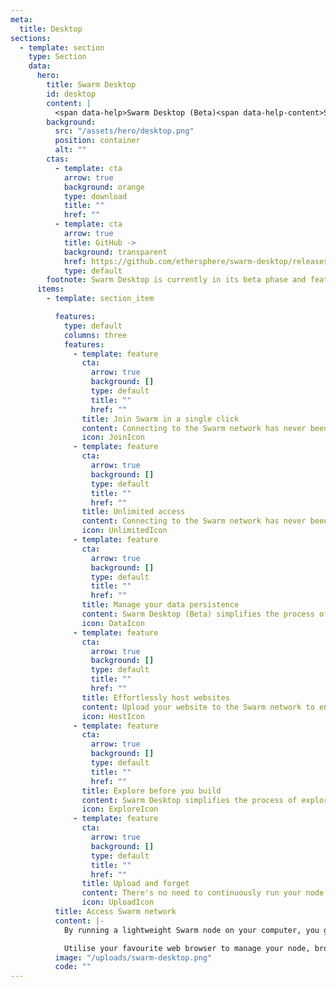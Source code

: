 ```yaml
---
meta:
  title: Desktop
sections:
  - template: section
    type: Section
    data:
      hero:
        title: Swarm Desktop
        id: desktop
        content: |
          <span data-help>Swarm Desktop (Beta)<span data-help-content>Swarm Desktop is in Beta and currently includes the Sentry application monitoring and bug reporting software which automatically collects data in order to help improve the software.</span></span> provides user-friendly access to the Swarm network.
        background:
          src: "/assets/hero/desktop.png"
          position: container
          alt: ""
        ctas:
          - template: cta
            arrow: true
            background: orange
            type: download
            title: ""
            href: ""
          - template: cta
            arrow: true
            title: GitHub ->
            background: transparent
            href: https://github.com/ethersphere/swarm-desktop/releases
            type: default
        footnote: Swarm Desktop is currently in its beta phase and features the Sentry application for monitoring and reporting bugs. This software automatically gathers data to contribute to software enhancement.
      items:
        - template: section_item

          features:
            type: default
            columns: three
            features:
              - template: feature
                cta:
                  arrow: true
                  background: []
                  type: default
                  title: ""
                  href: ""
                title: Join Swarm in a single click
                content: Connecting to the Swarm network has never been simpler—just download and install Swarm Desktop.
                icon: JoinIcon
              - template: feature
                cta:
                  arrow: true
                  background: []
                  type: default
                  title: ""
                  href: ""
                title: Unlimited access
                content: Connecting to the Swarm network has never been simpler—just download and install Swarm Desktop.
                icon: UnlimitedIcon
              - template: feature
                cta:
                  arrow: true
                  background: []
                  type: default
                  title: ""
                  href: ""
                title: Manage your data persistence
                content: Swarm Desktop (Beta) simplifies the process of purchasing and managing stamps to ensure the longevity of your content on the Swarm network.
                icon: DataIcon
              - template: feature
                cta:
                  arrow: true
                  background: []
                  type: default
                  title: ""
                  href: ""
                title: Effortlessly host websites
                content: Upload your website to the Swarm network to ensure universal accessibility. Easily share it using preview URLs or link it to your ENS name for convenient discovery.
                icon: HostIcon
              - template: feature
                cta:
                  arrow: true
                  background: []
                  type: default
                  title: ""
                  href: ""
                title: Explore before you build
                content: Swarm Desktop simplifies the process of exploring the capabilities of the Swarm network. Quickly check the status of your Swarm light-node, access settings, and manage your wallet with ease.
                icon: ExploreIcon
              - template: feature
                cta:
                  arrow: true
                  background: []
                  type: default
                  title: ""
                  href: ""
                title: Upload and forget
                content: There's no need to continuously run your node to make your content accessible. Once you upload your content to the Swarm network, it will be automatically sustained and kept accessible by a global network of peers.
                icon: UploadIcon
          title: Access Swarm network
          content: |-
            By running a lightweight Swarm node on your computer, you get direct access to the Swarm peer-to-peer network, without the need for centralised gateways.

            Utilise your favourite web browser to manage your node, browse websites, and upload or download data directly from peers in the Swarm network.
          image: "/uploads/swarm-desktop.png"
          code: ""
---
```

